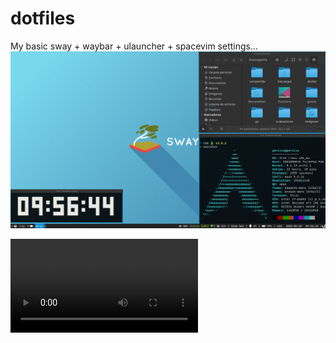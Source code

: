 # dotfiles

My basic sway + waybar + ulauncher + spacevim settings...
![Screenshot](/Swappshot.png)

![Demo1](/video.mp4)
